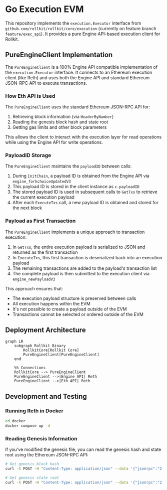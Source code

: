 # Go Execution EVM

This repository implements the `execution.Executor` interface from `github.com/rollkit/rollkit/core/execution` (currently on feature branch `feature/exec_api`). It provides a pure Engine API-based execution client for Rollkit.

## PureEngineClient Implementation

The `PureEngineClient` is a 100% Engine API compatible implementation of the `execution.Executor` interface. It connects to an Ethereum execution client (like Reth) and uses both the Engine API and standard Ethereum JSON-RPC API to execute transactions.

### How Eth API is Used

The `PureEngineClient` uses the standard Ethereum JSON-RPC API for:

1. Retrieving block information (via `HeaderByNumber`)
2. Reading the genesis block hash and state root
3. Getting gas limits and other block parameters

This allows the client to interact with the execution layer for read operations while using the Engine API for write operations.

### PayloadID Storage

The `PureEngineClient` maintains the `payloadID` between calls:

1. During `InitChain`, a payload ID is obtained from the Engine API via `engine_forkchoiceUpdatedV3`
2. This payload ID is stored in the client instance as `c.payloadID`
3. The stored payload ID is used in subsequent calls to `GetTxs` to retrieve the current execution payload
4. After each `ExecuteTxs` call, a new payload ID is obtained and stored for the next block

### Payload as First Transaction

The `PureEngineClient` implements a unique approach to transaction execution:

1. In `GetTxs`, the entire execution payload is serialized to JSON and returned as the first transaction
2. In `ExecuteTxs`, this first transaction is deserialized back into an execution payload
3. The remaining transactions are added to the payload's transaction list
4. The complete payload is then submitted to the execution client via `engine_newPayloadV3`

This approach ensures that:

- The execution payload structure is preserved between calls
- All execution happens within the EVM
- It's not possible to create a payload outside of the EVM
- Transactions cannot be selected or ordered outside of the EVM

## Deployment Architecture

```mermaid
graph LR
    subgraph Rollkit Binary
        RollkitCore[Rollkit Core]
        PureEngineClient[PureEngineClient]
    end

    %% Connections
    RollkitCore --> PureEngineClient
    PureEngineClient -->|Engine API| Reth
    PureEngineClient -->|Eth API| Reth

```

## Development and Testing

### Running Reth in Docker

```bash
cd docker
docker compose up -d
```

### Reading Genesis Information

If you've modified the genesis file, you can read the genesis hash and state root using the Ethereum JSON-RPC API:

```bash
# Get genesis block hash
curl -X POST -H "Content-Type: application/json" --data '{"jsonrpc":"2.0","method":"eth_getBlockByNumber","params":["0x0", false],"id":1}' http://localhost:8545 | jq -r '.result.hash'

# Get genesis state root
curl -X POST -H "Content-Type: application/json" --data '{"jsonrpc":"2.0","method":"eth_getBlockByNumber","params":["0x0", false],"id":1}' http://localhost:8545 | jq -r '.result.stateRoot'
```
